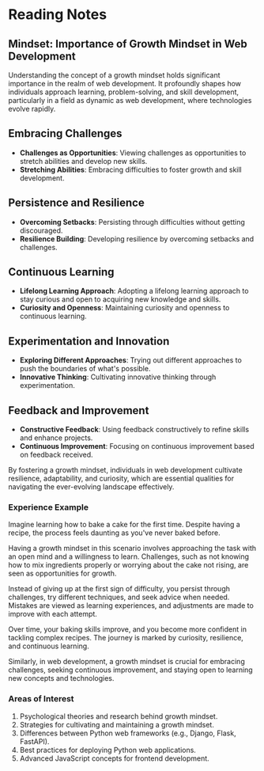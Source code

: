# Reading Notes

## Mindset: Importance of Growth Mindset in Web Development

Understanding the concept of a growth mindset holds significant importance in the realm of web development. It profoundly shapes how individuals approach learning, problem-solving, and skill development, particularly in a field as dynamic as web development, where technologies evolve rapidly.

## Embracing Challenges

- **Challenges as Opportunities**: Viewing challenges as opportunities to stretch abilities and develop new skills.
- **Stretching Abilities**: Embracing difficulties to foster growth and skill development.

## Persistence and Resilience

- **Overcoming Setbacks**: Persisting through difficulties without getting discouraged.
- **Resilience Building**: Developing resilience by overcoming setbacks and challenges.

## Continuous Learning

- **Lifelong Learning Approach**: Adopting a lifelong learning approach to stay curious and open to acquiring new knowledge and skills.
- **Curiosity and Openness**: Maintaining curiosity and openness to continuous learning.

## Experimentation and Innovation

- **Exploring Different Approaches**: Trying out different approaches to push the boundaries of what's possible.
- **Innovative Thinking**: Cultivating innovative thinking through experimentation.

## Feedback and Improvement

- **Constructive Feedback**: Using feedback constructively to refine skills and enhance projects.
- **Continuous Improvement**: Focusing on continuous improvement based on feedback received.

By fostering a growth mindset, individuals in web development cultivate resilience, adaptability, and curiosity, which are essential qualities for navigating the ever-evolving landscape effectively.

### Experience Example

Imagine learning how to bake a cake for the first time. Despite having a recipe, the process feels daunting as you've never baked before.

Having a growth mindset in this scenario involves approaching the task with an open mind and a willingness to learn. Challenges, such as not knowing how to mix ingredients properly or worrying about the cake not rising, are seen as opportunities for growth.

Instead of giving up at the first sign of difficulty, you persist through challenges, try different techniques, and seek advice when needed. Mistakes are viewed as learning experiences, and adjustments are made to improve with each attempt.

Over time, your baking skills improve, and you become more confident in tackling complex recipes. The journey is marked by curiosity, resilience, and continuous learning.

Similarly, in web development, a growth mindset is crucial for embracing challenges, seeking continuous improvement, and staying open to learning new concepts and technologies.

### Areas of Interest

1. Psychological theories and research behind growth mindset.
2. Strategies for cultivating and maintaining a growth mindset.
3. Differences between Python web frameworks (e.g., Django, Flask, FastAPI).
4. Best practices for deploying Python web applications.
5. Advanced JavaScript concepts for frontend development.
